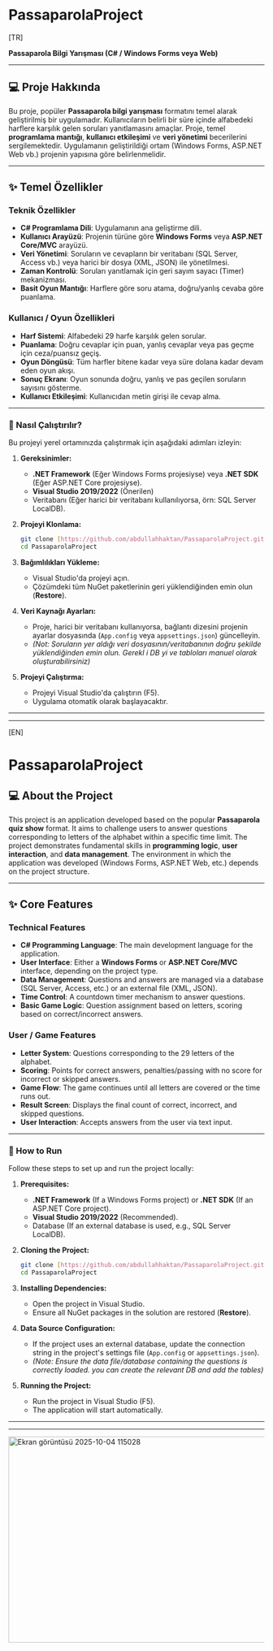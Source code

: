 # PassaparolaProject

[TR]

**Passaparola Bilgi Yarışması (C# / Windows Forms veya Web)**

---

## 💻 Proje Hakkında

Bu proje, popüler **Passaparola bilgi yarışması** formatını temel alarak geliştirilmiş bir uygulamadır. Kullanıcıların belirli bir süre içinde alfabedeki harflere karşılık gelen soruları yanıtlamasını amaçlar. Proje, temel **programlama mantığı**, **kullanıcı etkileşimi** ve **veri yönetimi** becerilerini sergilemektedir. Uygulamanın geliştirildiği ortam (Windows Forms, ASP.NET Web vb.) projenin yapısına göre belirlenmelidir.

---

## ✨ Temel Özellikler

### Teknik Özellikler

* **C# Programlama Dili**: Uygulamanın ana geliştirme dili.
* **Kullanıcı Arayüzü**: Projenin türüne göre **Windows Forms** veya **ASP.NET Core/MVC** arayüzü.
* **Veri Yönetimi**: Soruların ve cevapların bir veritabanı (SQL Server, Access vb.) veya harici bir dosya (XML, JSON) ile yönetilmesi.
* **Zaman Kontrolü**: Soruları yanıtlamak için geri sayım sayacı (Timer) mekanizması.
* **Basit Oyun Mantığı**: Harflere göre soru atama, doğru/yanlış cevaba göre puanlama.

### Kullanıcı / Oyun Özellikleri

* **Harf Sistemi**: Alfabedeki 29 harfe karşılık gelen sorular.
* **Puanlama**: Doğru cevaplar için puan, yanlış cevaplar veya pas geçme için ceza/puansız geçiş.
* **Oyun Döngüsü**: Tüm harfler bitene kadar veya süre dolana kadar devam eden oyun akışı.
* **Sonuç Ekranı**: Oyun sonunda doğru, yanlış ve pas geçilen soruların sayısını gösterme.
* **Kullanıcı Etkileşimi**: Kullanıcıdan metin girişi ile cevap alma.

---

### 🚀 Nasıl Çalıştırılır?

Bu projeyi yerel ortamınızda çalıştırmak için aşağıdaki adımları izleyin:

1.  **Gereksinimler:**
    * **.NET Framework** (Eğer Windows Forms projesiyse) veya **.NET SDK** (Eğer ASP.NET Core projesiyse).
    * **Visual Studio 2019/2022** (Önerilen)
    * Veritabanı (Eğer harici bir veritabanı kullanılıyorsa, örn: SQL Server LocalDB).

2.  **Projeyi Klonlama:**
    ```bash
    git clone [https://github.com/abdullahhaktan/PassaparolaProject.git](https://github.com/abdullahhaktan/PassaparolaProject.git)
    cd PassaparolaProject
    ```

3.  **Bağımlılıkları Yükleme:**
    * Visual Studio'da projeyi açın.
    * Çözümdeki tüm NuGet paketlerinin geri yüklendiğinden emin olun (**Restore**).

4.  **Veri Kaynağı Ayarları:**
    * Proje, harici bir veritabanı kullanıyorsa, bağlantı dizesini projenin ayarlar dosyasında (`App.config` veya `appsettings.json`) güncelleyin.
    * *(Not: Soruların yer aldığı veri dosyasının/veritabanının doğru şekilde yüklendiğinden emin olun. Gerekl
      i DB yi ve tabloları manuel olarak oluşturabilirsiniz)*

5.  **Projeyi Çalıştırma:**
    * Projeyi Visual Studio'da çalıştırın (F5).
    * Uygulama otomatik olarak başlayacaktır.

---
---

[EN]

# PassaparolaProject

## 💻 About the Project

This project is an application developed based on the popular **Passaparola quiz show** format. It aims to challenge users to answer questions corresponding to letters of the alphabet within a specific time limit. The project demonstrates fundamental skills in **programming logic**, **user interaction**, and **data management**. The environment in which the application was developed (Windows Forms, ASP.NET Web, etc.) depends on the project structure.

---

## ✨ Core Features

### Technical Features

* **C# Programming Language**: The main development language for the application.
* **User Interface**: Either a **Windows Forms** or **ASP.NET Core/MVC** interface, depending on the project type.
* **Data Management**: Questions and answers are managed via a database (SQL Server, Access, etc.) or an external file (XML, JSON).
* **Time Control**: A countdown timer mechanism to answer questions.
* **Basic Game Logic**: Question assignment based on letters, scoring based on correct/incorrect answers.

### User / Game Features

* **Letter System**: Questions corresponding to the 29 letters of the alphabet.
* **Scoring**: Points for correct answers, penalties/passing with no score for incorrect or skipped answers.
* **Game Flow**: The game continues until all letters are covered or the time runs out.
* **Result Screen**: Displays the final count of correct, incorrect, and skipped questions.
* **User Interaction**: Accepts answers from the user via text input.

---

### 🚀 How to Run

Follow these steps to set up and run the project locally:

1.  **Prerequisites:**
    * **.NET Framework** (If a Windows Forms project) or **.NET SDK** (If an ASP.NET Core project).
    * **Visual Studio 2019/2022** (Recommended).
    * Database (If an external database is used, e.g., SQL Server LocalDB).

2.  **Cloning the Project:**
    ```bash
    git clone [https://github.com/abdullahhaktan/PassaparolaProject.git](https://github.com/abdullahhaktan/PassaparolaProject.git)
    cd PassaparolaProject
    ```

3.  **Installing Dependencies:**
    * Open the project in Visual Studio.
    * Ensure all NuGet packages in the solution are restored (**Restore**).

4.  **Data Source Configuration:**
    * If the project uses an external database, update the connection string in the project's settings file (`App.config` or `appsettings.json`).
    * *(Note: Ensure the data file/database containing the questions is correctly loaded. you can create the relevant DB and add the tables)*

5.  **Running the Project:**
    * Run the project in Visual Studio (F5).
    * The application will start automatically.

---
---

<img width="944" height="406" alt="Ekran görüntüsü 2025-10-04 115028" src="https://github.com/user-attachments/assets/8bc2a459-4982-4667-b2e1-3f2d514c0543" />
